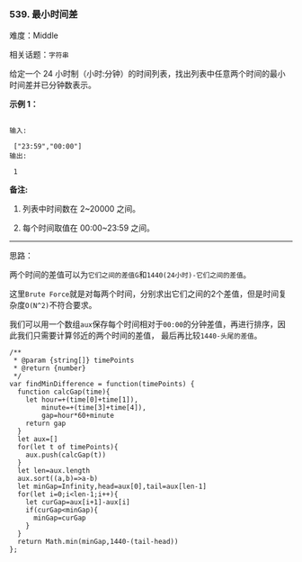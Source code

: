 ### 539. 最小时间差

难度：Middle

相关话题：`字符串`

给定一个 24 小时制（小时:分钟）的时间列表，找出列表中任意两个时间的最小时间差并已分钟数表示。




**示例 1：** 



```

输入:

 ["23:59","00:00"]
输出:

 1
```



**备注:** 




1. 列表中时间数在 2~20000 之间。

2. 每个时间取值在 00:00~23:59 之间。






-----

思路：

两个时间的差值可以为`它们之间的差值G`和`1440(24小时)-它们之间的差值`。

这里`Brute Force`就是对每两个时间，分别求出它们之间的2个差值，但是时间复杂度`O(N^2)`不符合要求。

我们可以用一个数组`aux`保存每个时间相对于`00:00`的分钟差值，再进行排序，因此我们只需要计算邻近的两个时间的差值，
最后再比较`1440-头尾的差值`。
```
/**
 * @param {string[]} timePoints
 * @return {number}
 */
var findMinDifference = function(timePoints) {
  function calcGap(time){
    let hour=+(time[0]+time[1]),
        minute=+(time[3]+time[4]),
        gap=hour*60+minute
    return gap
  }
  let aux=[]
  for(let t of timePoints){
    aux.push(calcGap(t))
  }
  let len=aux.length
  aux.sort((a,b)=>a-b)
  let minGap=Infinity,head=aux[0],tail=aux[len-1]
  for(let i=0;i<len-1;i++){
    let curGap=aux[i+1]-aux[i]
    if(curGap<minGap){
      minGap=curGap
    }
  }
  return Math.min(minGap,1440-(tail-head))
};
```

